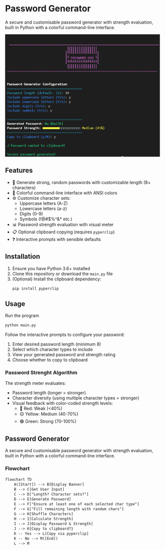 # Password Generator

A secure and customisable password generator with strength evaluation, built in Python with a colorful command-line interface.

![Password Generator Screenshot](screenshot.PNG) 

## Features

- 🔐 Generate strong, random passwords with customizable length (8+ characters)
- 🎨 Colorful command-line interface with ANSI colors
- ⚙️ Customize character sets:
  - Uppercase letters (A-Z)
  - Lowercase letters (a-z)
  - Digits (0-9)
  - Symbols (!@#$%^&* etc.)
- 📊 Password strength evaluation with visual meter
- 📋 Optional clipboard copying (requires `pyperclip`)
- ❓ Interactive prompts with sensible defaults

## Installation

1. Ensure you have Python 3.6+ installed
2. Clone this repository or download the `main.py` file
3. (Optional) Install the clipboard dependency:
   ```bash
   pip install pyperclip
   ```

## Usage
Run the program
```bash
python main.py
```
Follow the interactive prompts to configure your password:
1. Enter desired password length (minimum 8)
2. Select which character types to include
3. View your generated password and strength rating
4. Choose whether to copy to clipboard


### Password Strenght Algorithm

The strength meter evaluates:
- Password length (longer = stronger)
- Character diversity (using multiple character types = stronger)
- Visual feedback with color-coded strength levels:
    - 🔴 Red: Weak (<40%)
    - 🟡 Yellow: Medium (40-70%)
    - 🟢 Green: Strong (70-100%)


## Password Generator

A secure and customisable password generator with strength evaluation, built in Python with a colorful command-line interface.

### Flowchart

```mermaid
flowchart TD
    A([Start]) --> B[Display Banner]
    B --> C[Get User Input]
    C --> D["Length? Character sets?"]
    D --> E[Generate Password]
    E --> F["Ensure at least one of each selected char type"]
    F --> G["Fill remaining length with random chars"]
    G --> H[Shuffle Characters]
    H --> I[Calculate Strength]
    I --> J[Display Password & Strength]
    J --> K{Copy to clipboard?}
    K -- Yes --> L[Copy via pyperclip]
    K -- No --> M([End])
    L --> M
```
